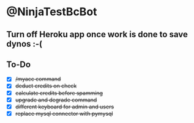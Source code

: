 # @NinjaTestBcBot
## Turn off Heroku app once work is done to save dynos :-(

## To-Do

- [x] ~~/myacc command~~
- [x] ~~deduct credits on check~~
- [x] ~~calculate credits before spamming~~
- [x] ~~upgrade and degrade command~~
- [x] ~~different keyboard for admin and users~~
- [x] ~~replace mysql connector with pymysql~~
